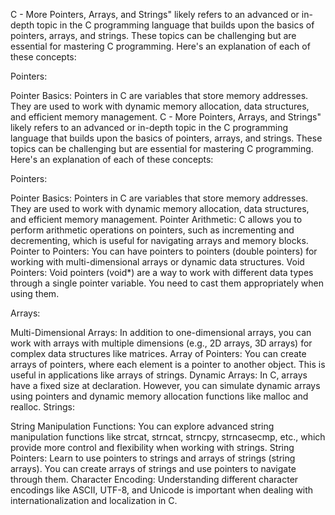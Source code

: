 C - More Pointers, Arrays, and Strings" likely refers to an advanced or in-depth topic in the C programming language that builds upon the basics of pointers, arrays, and strings. These topics can be challenging but are essential for mastering C programming. Here's an explanation of each of these concepts:

Pointers:

Pointer Basics: Pointers in C are variables that store memory addresses. They are used to work with dynamic memory allocation, data structures, and efficient memory management.
C - More Pointers, Arrays, and Strings" likely refers to an advanced or in-depth topic in the C programming language that builds upon the basics of pointers, arrays, and strings. These topics can be challenging but are essential for mastering C programming. Here's an explanation of each of these concepts:

Pointers:

Pointer Basics: Pointers in C are variables that store memory addresses. They are used to work with dynamic memory allocation, data structures, and efficient memory management.
Pointer Arithmetic: C allows you to perform arithmetic operations on pointers, such as incrementing and decrementing, which is useful for navigating arrays and memory blocks.
Pointer to Pointers: You can have pointers to pointers (double pointers) for working with multi-dimensional arrays or dynamic data structures.
Void Pointers: Void pointers (void*) are a way to work with different data types through a single pointer variable. You need to cast them appropriately when using them.

Arrays:

Multi-Dimensional Arrays: In addition to one-dimensional arrays, you can work with arrays with multiple dimensions (e.g., 2D arrays, 3D arrays) for complex data structures like matrices.
Array of Pointers: You can create arrays of pointers, where each element is a pointer to another object. This is useful in applications like arrays of strings.
Dynamic Arrays: In C, arrays have a fixed size at declaration. However, you can simulate dynamic arrays using pointers and dynamic memory allocation functions like malloc and realloc.
Strings:

String Manipulation Functions: You can explore advanced string manipulation functions like strcat, strncat, strncpy, strncasecmp, etc., which provide more control and flexibility when working with strings.
String Pointers: Learn to use pointers to strings and arrays of strings (string arrays). You can create arrays of strings and use pointers to navigate through them.
Character Encoding: Understanding different character encodings like ASCII, UTF-8, and Unicode is important when dealing with internationalization and localization in C.
